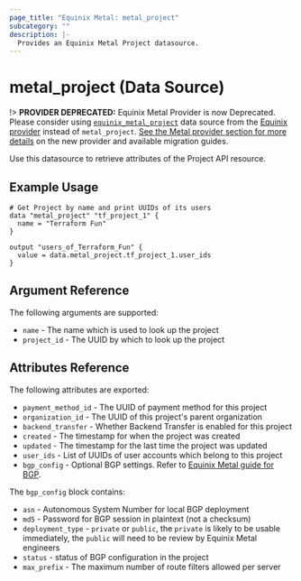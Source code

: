 ```yaml
---
page_title: "Equinix Metal: metal_project"
subcategory: ""
description: |-
  Provides an Equinix Metal Project datasource.
---
```


# metal_project (Data Source)

!> **PROVIDER DEPRECATED:** Equinix Metal Provider is now Deprecated. Please consider using [`equinix_metal_project`](https://registry.terraform.io/providers/equinix/equinix/latest/docs/data-sources/equinix_metal_project) data source from the [Equinix provider](https://registry.terraform.io/providers/equinix/equinix/latest/docs) instead of `metal_project`. [See the Metal provider section for more details](../index.md#equinix-metal-provider) on the new provider and available migration guides.

Use this datasource to retrieve attributes of the Project API resource.

## Example Usage

```hcl
# Get Project by name and print UUIDs of its users
data "metal_project" "tf_project_1" {
  name = "Terraform Fun"
}

output "users_of_Terraform_Fun" {
  value = data.metal_project.tf_project_1.user_ids
}
```

## Argument Reference

The following arguments are supported:

* `name` - The name which is used to look up the project
* `project_id` - The UUID by which to look up the project

## Attributes Reference

The following attributes are exported:

* `payment_method_id` - The UUID of payment method for this project
* `organization_id` - The UUID of this project's parent organization
* `backend_transfer` - Whether Backend Transfer is enabled for this project
* `created` - The timestamp for when the project was created
* `updated` - The timestamp for the last time the project was updated
* `user_ids` - List of UUIDs of user accounts which belong to this project
* `bgp_config` - Optional BGP settings. Refer to [Equinix Metal guide for BGP](https://metal.equinix.com/developers/docs/networking/local-global-bgp/).

The `bgp_config` block contains:

* `asn` - Autonomous System Number for local BGP deployment
* `md5` - Password for BGP session in plaintext (not a checksum)
* `deployment_type` - `private` or `public`, the `private` is likely to be usable immediately, the `public` will need to be review by Equinix Metal engineers
* `status` - status of BGP configuration in the project
* `max_prefix` - The maximum number of route filters allowed per server
